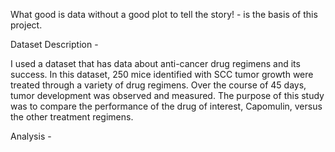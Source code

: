 What good is data without a good plot to tell the story! - is the basis of this project. 

Dataset Description -

I used a dataset that has data about anti-cancer drug regimens and its success. In this dataset, 250 mice identified with SCC tumor growth were treated through a variety of drug regimens. Over the course of 45 days, tumor development was observed and measured. The purpose of this study was to compare the performance of the drug of interest, Capomulin, versus the other treatment regimens. 

Analysis - 

